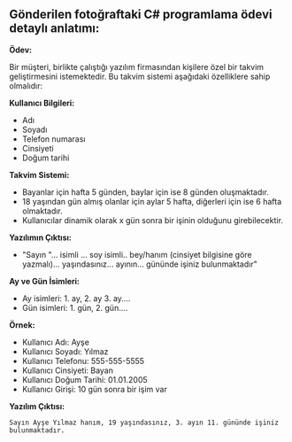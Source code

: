 ## Gönderilen fotoğraftaki C# programlama ödevi detaylı anlatımı:

**Ödev:**

Bir müşteri, birlikte çalıştığı yazılım firmasından kişilere özel bir takvim geliştirmesini istemektedir. Bu takvim sistemi aşağıdaki özelliklere sahip olmalıdır:

**Kullanıcı Bilgileri:**

- Adı
- Soyadı
- Telefon numarası
- Cinsiyeti
- Doğum tarihi

**Takvim Sistemi:**

- Bayanlar için hafta 5 günden, baylar için ise 8 günden oluşmaktadır.
- 18 yaşından gün almış olanlar için aylar 5 hafta, diğerleri için ise 6 hafta olmaktadır.
- Kullanıcılar dinamik olarak x gün sonra bir işinin olduğunu girebilecektir.

**Yazılımın Çıktısı:**

- "Sayın "... isimli ... soy isimli..
bey/hanım (cinsiyet bilgisine göre yazmalı)... yaşındasınız... ayının... gününde işiniz bulunmaktadır"

**Ay ve Gün İsimleri:**

- Ay isimleri: 1. ay, 2. ay 3. ay....
- Gün isimleri: 1. gün, 2. gün....

**Örnek:**

- Kullanıcı Adı: Ayşe
- Kullanıcı Soyadı: Yılmaz
- Kullanıcı Telefonu: 555-555-5555
- Kullanıcı Cinsiyeti: Bayan
- Kullanıcı Doğum Tarihi: 01.01.2005
- Kullanıcı Girişi: 10 gün sonra bir işim var

**Yazılım Çıktısı:**

`Sayın Ayşe Yılmaz hanım, 19 yaşındasınız, 3. ayın 11. gününde işiniz bulunmaktadır.`